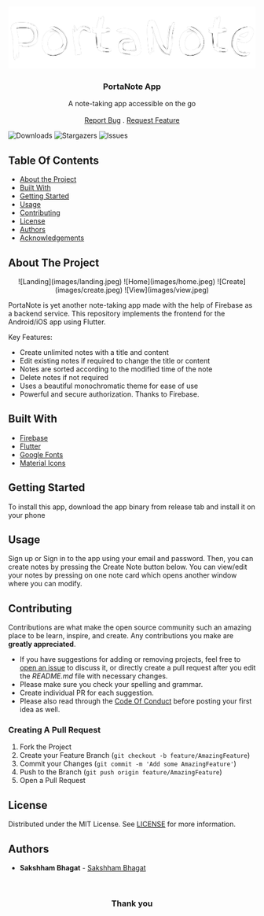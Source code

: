 <br/>
<p align="center">
  <a href="https://github.com/SakshhamTheCoder/PortaNote-App">
    <img src="/images/PortaNote_Banner.png" alt="Logo">
  </a>

  <h3 align="center">PortaNote App</h3>

  <p align="center">
    A note-taking app accessible on the go
    <br/>
    <br/>
    <a href="https://github.com/SakshhamTheCoder/PortaNote-App/issues">Report Bug</a>
    .
    <a href="https://github.com/SakshhamTheCoder/PortaNote-App/issues">Request Feature</a>
  </p>
</p>

![Downloads](https://img.shields.io/github/downloads/SakshhamTheCoder/PortaNote-App/total) ![Stargazers](https://img.shields.io/github/stars/SakshhamTheCoder/PortaNote-App?style=social) ![Issues](https://img.shields.io/github/issues/SakshhamTheCoder/PortaNote-App)

## Table Of Contents

-   [About the Project](#about-the-project)
-   [Built With](#built-with)
-   [Getting Started](#getting-started)
-   [Usage](#usage)
-   [Contributing](#contributing)
-   [License](#license)
-   [Authors](#authors)
-   [Acknowledgements](#acknowledgements)

## About The Project

<p align="center">
![Landing](images/landing.jpeg)
![Home](images/home.jpeg)
![Create](images/create.jpeg)
![View](images/view.jpeg)
</p>

PortaNote is yet another note-taking app made with the help of Firebase as a backend service. This repository implements the frontend for the Android/iOS app using Flutter.

Key Features:

-   Create unlimited notes with a title and content
-   Edit existing notes if required to change the title or content
-   Notes are sorted according to the modified time of the note
-   Delete notes if not required
-   Uses a beautiful monochromatic theme for ease of use
-   Powerful and secure authorization. Thanks to Firebase.

## Built With

-   [Firebase](https://firebase.google.com)
-   [Flutter](https://flutter.dev/)
-   [Google Fonts](https://fonts.google.com/)
-   [Material Icons](https://fonts.google.com/icons)

## Getting Started

To install this app, download the app binary from release tab and install it on your phone

## Usage

Sign up or Sign in to the app using your email and password. Then, you can create notes by pressing the Create Note button below. You can view/edit your notes by pressing on one note card which opens another window where you can modify.

## Contributing

Contributions are what make the open source community such an amazing place to be learn, inspire, and create. Any contributions you make are **greatly appreciated**.

-   If you have suggestions for adding or removing projects, feel free to [open an issue](https://github.com/SakshhamTheCoder/PortaNote-App/issues/new) to discuss it, or directly create a pull request after you edit the _README.md_ file with necessary changes.
-   Please make sure you check your spelling and grammar.
-   Create individual PR for each suggestion.
-   Please also read through the [Code Of Conduct](https://github.com/SakshhamTheCoder/PortaNote-App/blob/main/CODE_OF_CONDUCT.md) before posting your first idea as well.

### Creating A Pull Request

1. Fork the Project
2. Create your Feature Branch (`git checkout -b feature/AmazingFeature`)
3. Commit your Changes (`git commit -m 'Add some AmazingFeature'`)
4. Push to the Branch (`git push origin feature/AmazingFeature`)
5. Open a Pull Request

## License

Distributed under the MIT License. See [LICENSE](https://github.com/SakshhamTheCoder/PortaNote-App/blob/main/LICENSE.md) for more information.

## Authors

-   **Sakshham Bhagat** - [Sakshham Bhagat](https://github.com/SakshhamTheCoder)

<br/>
<h3 align="center">
Thank you
</h3>
